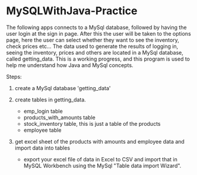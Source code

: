 # MySQLWithJava-Practice

The following apps connects to a MySql database, followed by having the user login at the sign in page. After this the user will be taken to the options page,
here the user can select whether they want to see the inventory, check prices etc... The data used to generate the results of logging in, seeing the inventory, 
prices and others are located in a MySql database, called getting_data. This is a working progress, and this program is used to help me 
understand how Java and MySql concepts.

Steps: 
1. create a MySql database 'getting_data'
2. create tables in getting_data.
    - emp_login table
    - products_with_amounts table
    - stock_inventory table, this is just a table of the products
    - employee table
    
3. get excel sheet of the products with amounts and employee data and import data into tables 
    - export your excel file of data in Excel to CSV and import that in MySQL Workbench using 
      the MySql "Table data import Wizard".
     
 
      
 



